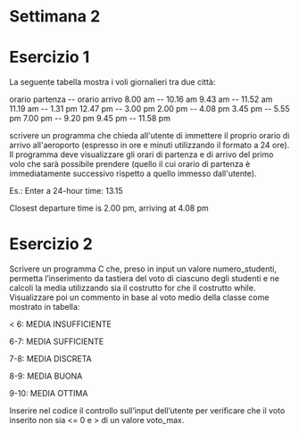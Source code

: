 # Settimana 2
# Esercizio 1
La seguente tabella mostra i voli giornalieri tra due città:

orario partenza -- orario arrivo
8.00 am -- 10.16 am
9.43 am -- 11.52 am
11.19 am -- 1.31 pm
12.47 pm -- 3.00 pm
2.00 pm -- 4.08 pm
3.45 pm -- 5.55 pm
7.00 pm -- 9.20 pm
9.45 pm -- 11.58 pm


scrivere un programma che chieda all'utente di immettere il proprio orario di arrivo all'aeroporto (espresso in ore e minuti utilizzando il formato a 24 ore). Il programma deve visualizzare gli orari di partenza e di arrivo del primo volo che sarà possibile prendere (quello il cui orario di partenza è immediatamente successivo rispetto a quello immesso dall'utente).

Es.:
Enter a 24-hour time: 13.15

Closest departure time is 2.00 pm, arriving at 4.08 pm

# Esercizio 2
Scrivere un programma C che, preso in input un valore numero_studenti, permetta l’inserimento da tastiera del voto di ciascuno degli studenti e ne calcoli la media utilizzando sia il costrutto for che il costrutto while. Visualizzare poi un commento in base al voto medio della classe come mostrato in tabella:

< 6: MEDIA INSUFFICIENTE

6-7: MEDIA SUFFICIENTE

7-8: MEDIA DISCRETA

8-9: MEDIA BUONA

9-10: MEDIA OTTIMA

Inserire nel codice il controllo sull’input dell’utente per verificare che il voto inserito non sia <= 0 e > di un valore voto_max.
